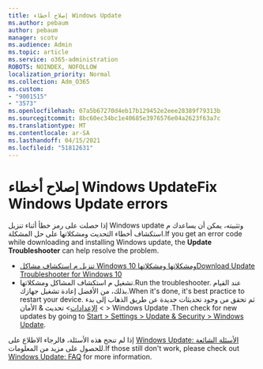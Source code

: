 ```yaml
---
title: إصلاح أخطاء Windows Update
ms.author: pebaum
author: pebaum
manager: scotv
ms.audience: Admin
ms.topic: article
ms.service: o365-administration
ROBOTS: NOINDEX, NOFOLLOW
localization_priority: Normal
ms.collection: Adm_O365
ms.custom:
- "9001515"
- "3573"
ms.openlocfilehash: 07a5b67270d4eb17b129452e2eee28389f79313b
ms.sourcegitcommit: 8bc60ec34bc1e40685e3976576e04a2623f63a7c
ms.translationtype: MT
ms.contentlocale: ar-SA
ms.lasthandoff: 04/15/2021
ms.locfileid: "51812631"
---
```

# <a name="fix-windows-update-errors"></a><span data-ttu-id="6effc-102">إصلاح أخطاء Windows Update</span><span class="sxs-lookup"><span data-stu-id="6effc-102">Fix Windows Update errors</span></span>

<span data-ttu-id="6effc-103">إذا حصلت على رمز خطأ أثناء تنزيل Windows  update وتثبيته، يمكن أن يساعدك م استكشاف أخطاء التحديث ومشكلاتها على حل المشكلة.</span><span class="sxs-lookup"><span data-stu-id="6effc-103">If you get an error code while downloading and installing Windows update, the **Update Troubleshooter** can help resolve the problem.</span></span>

- [<span data-ttu-id="6effc-104">تنزيل م استكشاف مشاكل Windows 10 ومشكلاتها ومشكلاتها</span><span class="sxs-lookup"><span data-stu-id="6effc-104">Download Update Troubleshooter for Windows 10</span></span>](https://support.microsoft.com/help/4027322/windows-update-troubleshooter)
- <span data-ttu-id="6effc-105">تشغيل م استكشاف المشاكل ومشكلاتها.</span><span class="sxs-lookup"><span data-stu-id="6effc-105">Run the troubleshooter.</span></span> <span data-ttu-id="6effc-106">عند القيام بذلك، من الأفضل إعادة تشغيل جهازك.</span><span class="sxs-lookup"><span data-stu-id="6effc-106">When it's done, it's best practice to restart your device.</span></span> <span data-ttu-id="6effc-107">ثم تحقق من وجود تحديثات جديدة عن طريق الذهاب إلى بدء > [الإعدادات](ms-settings:windowsupdate)> تحديث & الأمان > Windows Update .</span><span class="sxs-lookup"><span data-stu-id="6effc-107">Then check for new updates by going to [Start > Settings > Update & Security > Windows Update](ms-settings:windowsupdate).</span></span>

<span data-ttu-id="6effc-108">إذا لم تنجح هذه الأسئلة، فالرجاء الاطلاع على [Windows Update: الأسئلة الشائعة](https://support.microsoft.com/help/12373/windows-update-faq) للحصول على مزيد من المعلومات.</span><span class="sxs-lookup"><span data-stu-id="6effc-108">If those still don't work, please check out [Windows Update: FAQ](https://support.microsoft.com/help/12373/windows-update-faq) for more information.</span></span>
